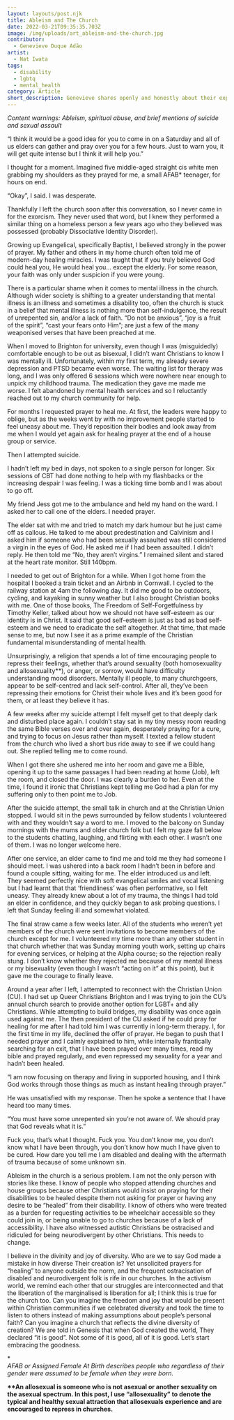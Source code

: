 ```yaml
---
layout: layouts/post.njk
title: Ableism and The Church
date: 2022-03-21T09:35:35.703Z
image: /img/uploads/art_ableism-and-the-church.jpg
contributor:
  - Genevieve Duque Adão
artist:
  - Nat Iwata
tags:
  - disability
  - lgbtq
  - mental_health
category: Article
short_description: Genevieve shares openly and honestly about their experience in the church.
---
```

*Content warnings: Ableism, spiritual abuse, and brief mentions of suicide and sexual assault*

“I think it would be a good idea for you to come in on a Saturday and all of us elders can gather and pray over you for a few hours. Just to warn you, it will get quite intense but I think it will help you.”

I thought for a moment. Imagined five middle-aged straight cis white men grabbing my shoulders as they prayed for me, a small AFAB* teenager, for hours on end.

“Okay”, I said. I was desperate.

Thankfully I left the church soon after this conversation, so I never came in for the exorcism. They never used that word, but I knew they performed a similar thing on a homeless person a few years ago who they believed was possessed (probably Dissociative Identity Disorder).

Growing up Evangelical, specifically Baptist, I believed strongly in the power of prayer. My father and others in my home church often told me of modern-day healing miracles. I was taught that if you truly believed God could heal you, He would heal you… except the elderly. For some reason, your faith was only under suspicion if you were young.

There is a particular shame when it comes to mental illness in the church. Although wider society is shifting to a greater understanding that mental illness is an illness and sometimes a disability too, often the church is stuck in a belief that mental illness is nothing more than self-indulgence, the result of unrepented sin, and/or a lack of faith. “Do not be anxious”, “joy is a fruit of the spirit”, “cast your fears onto Him”; are just a few of the many weaponised verses that have been preached at me.

When I moved to Brighton for university, even though I was (misguidedly) comfortable enough to be out as bisexual, I didn’t want Christians to know I was mentally ill. Unfortunately, within my first term, my already severe depression and PTSD became even worse. The waiting list for therapy was long, and I was only offered 6 sessions which were nowhere near enough to unpick my childhood trauma. The medication they gave me made me worse. I felt abandoned by mental health services and so I reluctantly reached out to my church community for help.

For months I requested prayer to heal me. At first, the leaders were happy to oblige, but as the weeks went by with no improvement people started to feel uneasy about me. They’d reposition their bodies and look away from me when I would yet again ask for healing prayer at the end of a house group or service.

Then I attempted suicide.

I hadn’t left my bed in days, not spoken to a single person for longer. Six sessions of CBT had done nothing to help with my flashbacks or the increasing despair I was feeling. I was a ticking time bomb and I was about to go off.

My friend Jess got me to the ambulance and held my hand on the ward. I asked her to call one of the elders. I needed prayer.

The elder sat with me and tried to match my dark humour but he just came off as callous. He talked to me about predestination and Calvinism and I asked him if someone who had been sexually assaulted was still considered a virgin in the eyes of God. He asked me if I had been assaulted. I didn’t reply. He then told me “No, they aren’t virgins.” I remained silent and stared at the heart rate monitor. Still 140bpm.

I needed to get out of Brighton for a while. When I got home from the hospital I booked a train ticket and an Airbnb in Cornwall. I cycled to the railway station at 4am the following day. It did me good to be outdoors, cycling, and kayaking in sunny weather but I also brought Christian books with me. One of those books, The Freedom of Self-Forgetfulness by Timothy Keller, talked about how we should not have self-esteem as our identity is in Christ. It said that good self-esteem is just as bad as bad self-esteem and we need to eradicate the self altogether. At that time, that made sense to me, but now I see it as a prime example of the Christian fundamental misunderstanding of mental health.

Unsurprisingly, a religion that spends a lot of time encouraging people to repress their feelings, whether that’s around sexuality (both homosexuality and allosexuality\*\*), or anger, or sorrow, would have difficulty understanding mood disorders. Mentally ill people, to many churchgoers, appear to be self-centred and lack self-control. After all, they’ve been repressing their emotions for Christ their whole lives and it’s been good for them, or at least they believe it has.

A few weeks after my suicide attempt I felt myself get to that deeply dark and disturbed place again. I couldn’t stay sat in my tiny messy room reading the same Bible verses over and over again, desperately praying for a cure, and trying to focus on Jesus rather than myself. I texted a fellow student from the church who lived a short bus ride away to see if we could hang out. She replied telling me to come round.

When I got there she ushered me into her room and gave me a Bible, opening it up to the same passages I had been reading at home (Job), left the room, and closed the door. I was clearly a burden to her. Even at the time, I found it ironic that Christians kept telling me God had a plan for my suffering only to then point me to Job.

After the suicide attempt, the small talk in church and at the Christian Union stopped. I would sit in the pews surrounded by fellow students I volunteered with and they wouldn’t say a word to me. I moved to the balcony on Sunday mornings with the mums and older church folk but I felt my gaze fall below to the students chatting, laughing, and flirting with each other. I wasn’t one of them. I was no longer welcome here.

After one service, an elder came to find me and told me they had someone I should meet. I was ushered into a back room I hadn’t been in before and found a couple sitting, waiting for me. The elder introduced us and left. They seemed perfectly nice with soft evangelical smiles and vocal listening but I had learnt that that ‘friendliness’ was often performative, so I felt uneasy. They already knew about a lot of my trauma, the things I had told an elder in confidence, and they quickly began to ask probing questions. I left that Sunday feeling ill and somewhat violated.

The final straw came a few weeks later. All of the students who weren’t yet members of the church were sent invitations to become members of the church except for me. I volunteered my time more than any other student in that church whether that was Sunday morning youth work, setting up chairs for evening services, or helping at the Alpha course; so the rejection really stung. I don’t know whether they rejected me because of my mental illness or my bisexuality (even though I wasn’t “acting on it” at this point), but it gave me the courage to finally leave.

Around a year after I left, I attempted to reconnect with the Christian Union (CU). I had set up Queer Christians Brighton and I was trying to join the CU’s annual church search to provide another option for LGBT+ and ally Christians. While attempting to build bridges, my disability was once again used against me. The then president of the CU asked if he could pray for healing for me after I had told him I was currently in long-term therapy. I, for the first time in my life, declined the offer of prayer. He began to push that I needed prayer and I calmly explained to him, while internally frantically searching for an exit, that I have been prayed over many times, read my bible and prayed regularly, and even repressed my sexuality for a year and hadn’t been healed.

“I am now focusing on therapy and living in supported housing, and I think God works through those things as much as instant healing through prayer.”

He was unsatisfied with my response. Then he spoke a sentence that I have heard too many times.

“You must have some unrepented sin you’re not aware of. We should pray that God reveals what it is.”

Fuck you, that’s what I thought. Fuck you. You don’t know me, you don’t know what I have been through, you don’t know how much I have given to be cured. How dare you tell me I am disabled and dealing with the aftermath of trauma because of some unknown sin.

Ableism in the church is a serious problem. I am not the only person with stories like these. I know of people who stopped attending churches and house groups because other Christians would insist on praying for their disabilities to be healed despite them not asking for prayer or having any desire to be “healed” from their disability. I know of others who were treated as a burden for requesting activities to be wheelchair accessible so they could join in, or being unable to go to churches because of a lack of accessibility. I have also witnessed autistic Christians be ostracised and ridiculed for being neurodivergent by other Christians. This needs to change.

I believe in the divinity and joy of diversity. Who are we to say God made a mistake in how diverse Their creation is? Yet unsolicited prayers for “healing” to anyone outside the norm, and the frequent ostracisation of disabled and neurodivergent folk is rife in our churches. In the activism world, we remind each other that our struggles are interconnected and that the liberation of the marginalised is liberation for all; I think this is true for the church too. Can you imagine the freedom and joy that would be present within Christian communities if we celebrated diversity and took the time to listen to others instead of making assumptions about people’s personal faith? Can you imagine a church that reflects the divine diversity of creation? We are told in Genesis that when God created the world, They declared “it is good”. Not some of it is good, all of it is good. Let’s start embracing the goodness.

**\
*AFAB or Assigned Female At Birth describes people who regardless of their gender were assumed to be female when they were born.**

**\*\*An allosexual is someone who is not asexual or another sexuality on the asexual spectrum. In this post, I use “allosexuality” to denote the typical and healthy sexual attraction that allosexuals experience and are encouraged to repress in churches.**